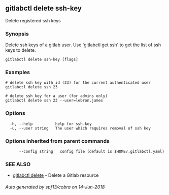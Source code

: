 ## gitlabctl delete ssh-key

Delete registered ssh keys

### Synopsis

Delete ssh keys of a gitlab user. Use 'gitlabctl get ssh' to get the list of ssh keys to delete.

```
gitlabctl delete ssh-key [flags]
```

### Examples

```
# delete ssh key with id (23) for the current authenticated user
gitlabctl delete ssh 23

# delete ssh key for a user (for admins only)
gitlabctl delete ssh 23 --user=lebron.james
```

### Options

```
  -h, --help          help for ssh-key
  -u, --user string   The user which requires removal of ssh key
```

### Options inherited from parent commands

```
      --config string   config file (default is $HOME/.gitlabctl.yaml)
```

### SEE ALSO

* [gitlabctl delete](gitlabctl_delete.md)	 - Delete a Gitlab resource

###### Auto generated by spf13/cobra on 14-Jun-2018
